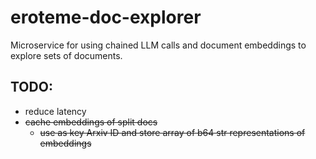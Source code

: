 # eroteme-doc-explorer
Microservice for using chained LLM calls and document embeddings to explore sets of documents.

## TODO:
- reduce latency
- ~~cache embeddings of split docs~~
    - ~~use as key Arxiv ID and store array of b64 str representations of embeddings~~